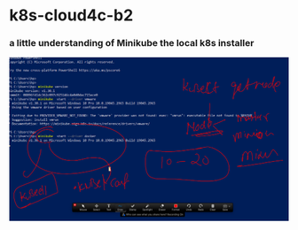 # k8s-cloud4c-b2

### a little understanding of Minikube the local k8s installer 

<img src="local.png">

